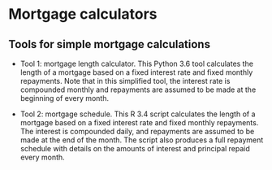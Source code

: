 # Mortgage calculators
## Tools for simple mortgage calculations

* Tool 1: mortgage length calculator. This Python 3.6 tool calculates the length of a mortgage based on a fixed interest rate and fixed monthly repayments. Note that in this simplified tool, the interest rate is compounded monthly and repayments are assumed to be made at the beginning of every month.

* Tool 2: mortgage schedule. This R 3.4 script calculates the length of a mortgage based on a fixed interest rate and fixed monthly repayments. The interest is compounded daily, and repayments are assumed to be made at the end of the month. The script also produces a full repayment schedule with details on the amounts of interest and principal repaid every month.
